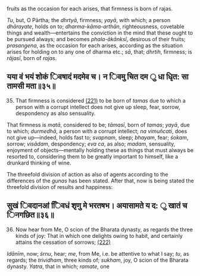 fruits as the occasion for each arises, that firmness is born of rajas.

*Tu*, but, O Pārtha; the *dhrtyā*, firmness; *yayā*, with which; a person *dhārayate*, holds on to; *dharma-kāma-arthān*, righteousness, covetable things and wealth—entertains the conviction in the mind that these ought to be pursued always; and becomes *phala-ākānksī*, desirous of their fruits; *prasangena*, as the occasion for each arises, according as the situation arises for holding on to any one of dharma etc.; *sā*, that; *dhrtih*, firmness; is *rājasī*, born of *rajas*.

## यया वं भयं शोकं िवषादं मदमेव च। न िवमु चित दम ु धा धृित: सा तामसी मता॥३५॥

35. That firmness is considered [\(221\)](#page--1-0) to be born of *tamas* due to which a person with a corrupt intellect does not give up sleep, fear, sorrow, despondency as also sensuality.

That firmness is *matā*, considered to be; *tāmasī*, born of *tamas*; *yayā*, due to which; *durmedhā*, a person with a corrupt intellect; *na vimuñcati*, does not give up—indeed, holds fast to; *svapnam*, sleep; *bhayam*, fear; *śokam*, sorrow; *visādam*, despondency; *eva ca*, as also; *madam*, sensuality, enjoyment of objects—mentally holding these as things that must always be resorted to, considering them to be greatly important to himself, like a drunkard thinking of wine.

The threefold division of action as also of agents according to the differences of the *gunas* has been stated. After that, now is being stated the threefold division of results and happiness:

## सुखं िवदानॴ ििवधं शृणु मे भरतषभ। अयासामते य द: ु खातं च िनगछित॥३६॥

36. Now hear from Me, O scion of the Bharata dynasty, as regards the three kinds of joy: That in which one delights owing to habit, and certainly attains the cessation of sorrows; [\(222\)](#page--1-1)

*Idānīm*, now; *śrnu*, hear; *me*, from Me, i.e. be attentive to what I say; *tu*, as regards; the *trividham*, three kinds of; *sukham*, joy, O scion of the Bharata dynasty. *Yatra*, that in which; *ramate*, one